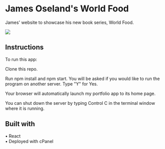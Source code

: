 
# James Oseland's World Food
James' website to showcase his new book series, World Food.

![](https://giphy.com/gifs/7hrlk17bNdTFYD1oux.gif)


## Instructions
To run this app:

Clone this repo.

Run npm install and npm start. You will be asked if you would like to run the program on another server. Type "Y" for Yes.

Your browser will automatically launch my portfolio app to its home page.

You can shut down the server by typing Control C in the terminal window where it is running.

## Built with
• React <br/>
• Deployed with cPanel
